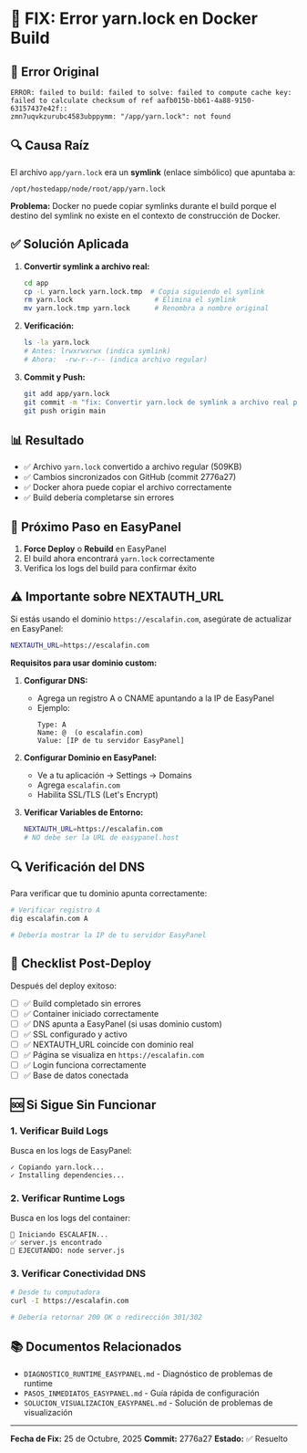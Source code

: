 
# 🔧 FIX: Error yarn.lock en Docker Build

## 🚨 Error Original

```
ERROR: failed to build: failed to solve: failed to compute cache key: 
failed to calculate checksum of ref aafb015b-bb61-4a88-9150-63157437e42f::
zmn7uqvkzurubc4583ubppymm: "/app/yarn.lock": not found
```

## 🔍 Causa Raíz

El archivo `app/yarn.lock` era un **symlink** (enlace simbólico) que apuntaba a:
```
/opt/hostedapp/node/root/app/yarn.lock
```

**Problema:** Docker no puede copiar symlinks durante el build porque el destino del symlink no existe en el contexto de construcción de Docker.

## ✅ Solución Aplicada

1. **Convertir symlink a archivo real:**
   ```bash
   cd app
   cp -L yarn.lock yarn.lock.tmp  # Copia siguiendo el symlink
   rm yarn.lock                    # Elimina el symlink
   mv yarn.lock.tmp yarn.lock      # Renombra a nombre original
   ```

2. **Verificación:**
   ```bash
   ls -la yarn.lock
   # Antes: lrwxrwxrwx (indica symlink)
   # Ahora:  -rw-r--r-- (indica archivo regular)
   ```

3. **Commit y Push:**
   ```bash
   git add app/yarn.lock
   git commit -m "fix: Convertir yarn.lock de symlink a archivo real para Docker build"
   git push origin main
   ```

## 📊 Resultado

- ✅ Archivo `yarn.lock` convertido a archivo regular (509KB)
- ✅ Cambios sincronizados con GitHub (commit 2776a27)
- ✅ Docker ahora puede copiar el archivo correctamente
- ✅ Build debería completarse sin errores

## 🚀 Próximo Paso en EasyPanel

1. **Force Deploy** o **Rebuild** en EasyPanel
2. El build ahora encontrará `yarn.lock` correctamente
3. Verifica los logs del build para confirmar éxito

## ⚠️ Importante sobre NEXTAUTH_URL

Si estás usando el dominio `https://escalafin.com`, asegúrate de actualizar en EasyPanel:

```bash
NEXTAUTH_URL=https://escalafin.com
```

**Requisitos para usar dominio custom:**

1. **Configurar DNS:**
   - Agrega un registro A o CNAME apuntando a la IP de EasyPanel
   - Ejemplo:
     ```
     Type: A
     Name: @  (o escalafin.com)
     Value: [IP de tu servidor EasyPanel]
     ```

2. **Configurar Dominio en EasyPanel:**
   - Ve a tu aplicación → Settings → Domains
   - Agrega `escalafin.com`
   - Habilita SSL/TLS (Let's Encrypt)

3. **Verificar Variables de Entorno:**
   ```bash
   NEXTAUTH_URL=https://escalafin.com
   # NO debe ser la URL de easypanel.host
   ```

## 🔍 Verificación del DNS

Para verificar que tu dominio apunta correctamente:

```bash
# Verificar registro A
dig escalafin.com A

# Debería mostrar la IP de tu servidor EasyPanel
```

## 📝 Checklist Post-Deploy

Después del deploy exitoso:

- [ ] ✅ Build completado sin errores
- [ ] ✅ Container iniciado correctamente
- [ ] ✅ DNS apunta a EasyPanel (si usas dominio custom)
- [ ] ✅ SSL configurado y activo
- [ ] ✅ NEXTAUTH_URL coincide con dominio real
- [ ] ✅ Página se visualiza en `https://escalafin.com`
- [ ] ✅ Login funciona correctamente
- [ ] ✅ Base de datos conectada

## 🆘 Si Sigue Sin Funcionar

### 1. Verificar Build Logs

Busca en los logs de EasyPanel:
```
✓ Copiando yarn.lock...
✓ Installing dependencies...
```

### 2. Verificar Runtime Logs

Busca en los logs del container:
```
🚀 Iniciando ESCALAFIN...
✅ server.js encontrado
🎉 EJECUTANDO: node server.js
```

### 3. Verificar Conectividad DNS

```bash
# Desde tu computadora
curl -I https://escalafin.com

# Debería retornar 200 OK o redirección 301/302
```

## 📚 Documentos Relacionados

- `DIAGNOSTICO_RUNTIME_EASYPANEL.md` - Diagnóstico de problemas de runtime
- `PASOS_INMEDIATOS_EASYPANEL.md` - Guía rápida de configuración
- `SOLUCION_VISUALIZACION_EASYPANEL.md` - Solución de problemas de visualización

---

**Fecha de Fix:** 25 de Octubre, 2025
**Commit:** 2776a27
**Estado:** ✅ Resuelto
